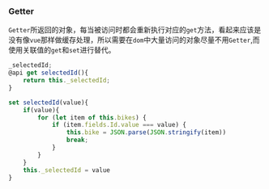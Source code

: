 ### Getter

`Getter`所返回的对象，每当被访问时都会重新执行对应的`get`方法，看起来应该是没有像`vue`那样做缓存处理，所以需要在`dom`中大量访问的对象尽量不用`Getter`,而使用关联值的`get`和`set`进行替代。

``` javascript
_selectedId;
@api get selectedId(){
    return this._selectedId;
}

set selectedId(value){
    if(value){
        for (let item of this.bikes) {
            if (item.fields.Id.value === value) {
                this.bike = JSON.parse(JSON.stringify(item))
                break;
            }
        }
    }
    this._selectedId = value
}
```

